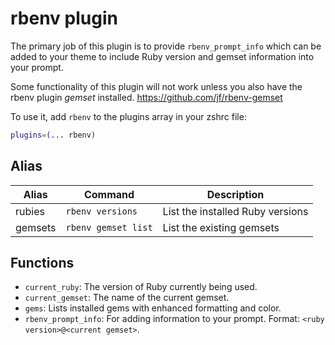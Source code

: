 # rbenv plugin

The primary job of this plugin is to provide `rbenv_prompt_info` which can be added to your theme to include Ruby
version and gemset information into your prompt.

Some functionality of this plugin will not work unless you also have the rbenv plugin _gemset_ installed.
https://github.com/jf/rbenv-gemset

To use it, add `rbenv` to the plugins array in your zshrc file:

```zsh
plugins=(... rbenv)
```

## Alias

| Alias   | Command             | Description                      |
| ------- | ------------------- | -------------------------------- |
| rubies  | `rbenv versions`    | List the installed Ruby versions |
| gemsets | `rbenv gemset list` | List the existing gemsets        |

## Functions

- `current_ruby`: The version of Ruby currently being used.
- `current_gemset`: The name of the current gemset.
- `gems`: Lists installed gems with enhanced formatting and color.
- `rbenv_prompt_info`: For adding information to your prompt. Format: `<ruby version>@<current gemset>`.
